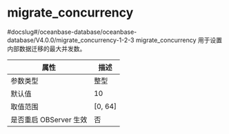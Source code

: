 migrate_concurrency 
========================================
#docslug#/oceanbase-database/oceanbase-database/V4.0.0/migrate_concurrency-1-2-3
migrate_concurrency 用于设置内部数据迁移的最大并发数。


|      **属性**      |  **描述**   |
|------------------|-----------|
| 参数类型             | 整型        |
| 默认值              | 10        |
| 取值范围             | \[0, 64\] |
| 是否重启 OBServer 生效 | 否         |


